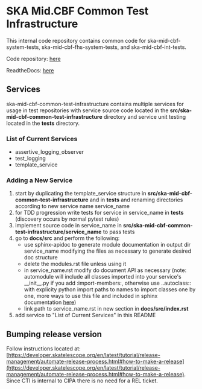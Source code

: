 # SKA Mid.CBF Common Test Infrastructure

This internal code repository contains common code for ska-mid-cbf-system-tests, ska-mid-cbf-fhs-system-tests, and ska-mid-cbf-int-tests.

Code repository: [here](https://gitlab.com/ska-telescope/ska-mid-cbf-common-test-infrastructure)

ReadtheDocs: [here](https://developer.skao.int/projects/ska-mid-cbf-common-test-infrastructure/en/latest/)

## Services

ska-mid-cbf-common-test-infrastructure contains multiple services for usage in test repositories with service source code located in the **src/ska-mid-cbf-common-test-infrastructure** directory and service unit testing located in the **tests** directory.

### List of Current Services
- assertive_logging_observer
- test_logging
- template_service

### Adding a New Service
1. start by duplicating the template_service structure in **src/ska-mid-cbf-common-test-infrastructure** and in **tests** and renaming directories according to new service name service_name
2. for TDD progression write tests for service in service_name in **tests** (discovery occurs by normal pytest rules)
3. implement source code in service_name in **src/ska-mid-cbf-common-test-infrastructure/service_name** to pass tests
5. go to **docs/src** and perform the following:
    - use sphinx-apidoc to generate module documentation in output dir service_name modifying the files as necessary to generate desired doc structure
    - delete the modules.rst file unless using it
    - in service_name.rst modify do document API as necessary (note: automodule will include all classes imported into your service's \_\_init\_\_.py if you add :import-members:, otherwise use ..autoclass:: with explicity python import paths to names to import classes one by one, more ways to use this file and included in sphinx documentation [here](https://sphinx-rtd-tutorial.readthedocs.io/en/latest/build-the-docs.html#generating-documentation-from-docstrings))
    - link path to service_name.rst in new section in **docs/src/index.rst**
6. add service to "List of Current Services" in this README

## Bumping release version

Follow instructions located at: [https://developer.skatelescope.org/en/latest/tutorial/release-management/automate-release-process.html#how-to-make-a-release](https://developer.skatelescope.org/en/latest/tutorial/release-management/automate-release-process.html#how-to-make-a-release). Since CTI is internal to CIPA there is no need for a REL ticket.